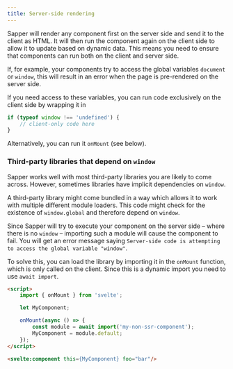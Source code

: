 ```yaml
---
title: Server-side rendering
---
```


Sapper will render any component first on the server side and send it to the client as HTML. It will then run the component again on the client side to allow it to update based on dynamic data. This means you need to ensure that components can run both on the client and server side.

If, for example, your components try to access the global variables `document` or `window`, this will result in an error when the page is pre-rendered on the server side.

If you need access to these variables, you can run code exclusively on the client side by wrapping it in

```js
if (typeof window !== 'undefined') {
	// client-only code here
}
```

Alternatively, you can run it `onMount` (see below).

### Third-party libraries that depend on `window`

Sapper works well with most third-party libraries you are likely to come across. However, sometimes libraries have implicit dependencies on `window`.

A third-party library might come bundled in a way which allows it to work with multiple different module loaders. This code might check for the existence of `window.global` and therefore depend on `window`.

Since Sapper will try to execute your component on the server side – where there is no `window` – importing such a module will cause the component to fail. You will get an error message saying `Server-side code is attempting to access the global variable "window"`.

To solve this, you can load the library by importing it in the `onMount` function, which is only called on the client. Since this is a dynamic import you need to use `await import`.

```html
<script>
	import { onMount } from 'svelte';

	let MyComponent;

	onMount(async () => {
		const module = await import('my-non-ssr-component');
		MyComponent = module.default;
	});
</script>

<svelte:component this={MyComponent} foo="bar"/>
```
